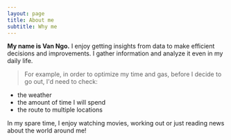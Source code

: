 ```yaml
---
layout: page
title: About me
subtitle: Why me
---
```


**My name is Van Ngo.** I enjoy getting insights from data to make efficient decisions and improvements. 
I gather information and analyze it even in my daily life. 
>For example, in order to optimize my time and gas, before I decide to go out, I'd need to check:
* the weather
* the amount of time I will spend
* the route to multiple locations

In my spare time, I enjoy watching movies, working out or just reading news about the world around me!
